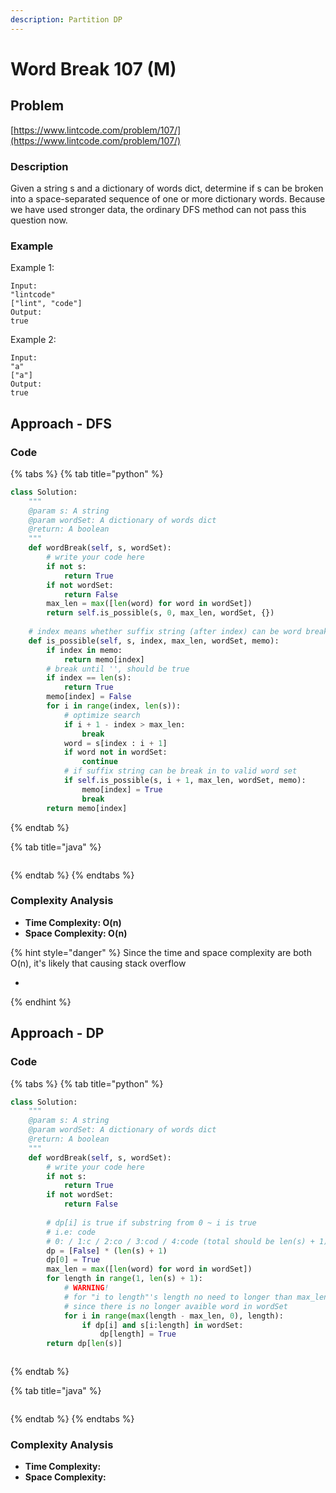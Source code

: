 ```yaml
---
description: Partition DP
---
```


# Word Break 107 \(M\)

## Problem

[https://www.lintcode.com/problem/107/](https://www.lintcode.com/problem/107/)

### Description

Given a string s and a dictionary of words dict, determine if s can be broken into a space-separated sequence of one or more dictionary words. Because we have used stronger data, the ordinary DFS method can not pass this question now.

### Example

Example 1:

```text
Input:  
"lintcode"
["lint", "code"]
Output:  
true
```

Example 2:

```text
Input: 
"a"
["a"]
Output: 
true	
```

## Approach - DFS

### Code

{% tabs %}
{% tab title="python" %}
```python
class Solution:
    """
    @param s: A string
    @param wordSet: A dictionary of words dict
    @return: A boolean
    """
    def wordBreak(self, s, wordSet):
        # write your code here
        if not s:
            return True
        if not wordSet:
            return False
        max_len = max([len(word) for word in wordSet])
        return self.is_possible(s, 0, max_len, wordSet, {})
    
    # index means whether suffix string (after index) can be word break 
    def is_possible(self, s, index, max_len, wordSet, memo):
        if index in memo:
            return memo[index]
        # break until '', should be true
        if index == len(s):
            return True
        memo[index] = False
        for i in range(index, len(s)):
            # optimize search
            if i + 1 - index > max_len:
                break
            word = s[index : i + 1]
            if word not in wordSet:
                continue
            # if suffix string can be break in to valid word set
            if self.is_possible(s, i + 1, max_len, wordSet, memo):
                memo[index] = True
                break
        return memo[index]
```
{% endtab %}

{% tab title="java" %}
```

```
{% endtab %}
{% endtabs %}

### Complexity Analysis

* **Time Complexity: O\(n\)**
* **Space Complexity: O\(n\)**

{% hint style="danger" %}
Since the time and space complexity are both O\(n\), it's likely that causing stack overflow

* 
{% endhint %}

## Approach - DP

### Code

{% tabs %}
{% tab title="python" %}
```python
class Solution:
    """
    @param s: A string
    @param wordSet: A dictionary of words dict
    @return: A boolean
    """
    def wordBreak(self, s, wordSet):
        # write your code here
        if not s:
            return True
        if not wordSet:
            return False
        
        # dp[i] is true if substring from 0 ~ i is true
        # i.e: code
        # 0: / 1:c / 2:co / 3:cod / 4:code (total should be len(s) + 1)
        dp = [False] * (len(s) + 1)
        dp[0] = True
        max_len = max([len(word) for word in wordSet])
        for length in range(1, len(s) + 1):
            # WARNING!
            # for "i to length"'s length no need to longer than max_len
            # since there is no longer avaible word in wordSet
            for i in range(max(length - max_len, 0), length):
                if dp[i] and s[i:length] in wordSet:
                    dp[length] = True
        return dp[len(s)]



```
{% endtab %}

{% tab title="java" %}
```

```
{% endtab %}
{% endtabs %}

### Complexity Analysis

* **Time Complexity:**
* **Space Complexity:**

